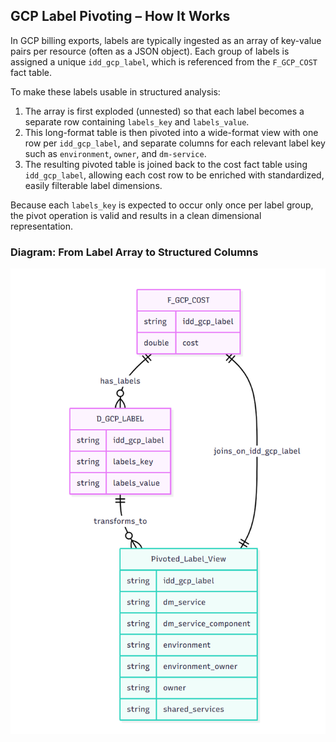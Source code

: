 ## GCP Label Pivoting – How It Works

In GCP billing exports, labels are typically ingested as an array of key-value pairs per resource (often as a JSON object). Each group of labels is assigned a unique `idd_gcp_label`, which is referenced from the `F_GCP_COST` fact table.

To make these labels usable in structured analysis:
1. The array is first exploded (unnested) so that each label becomes a separate row containing `labels_key` and `labels_value`.
2. This long-format table is then pivoted into a wide-format view with one row per `idd_gcp_label`, and separate columns for each relevant label key such as `environment`, `owner`, and `dm-service`.
3. The resulting pivoted table is joined back to the cost fact table using `idd_gcp_label`, allowing each cost row to be enriched with standardized, easily filterable label dimensions.

Because each `labels_key` is expected to occur only once per label group, the pivot operation is valid and results in a clean dimensional representation.

### Diagram: From Label Array to Structured Columns

![Label Creation and Pivot Logic](https://github.com/bredeespelid/TGS_BI/blob/main/idd_label_creation/label_creation.png?raw=true)
